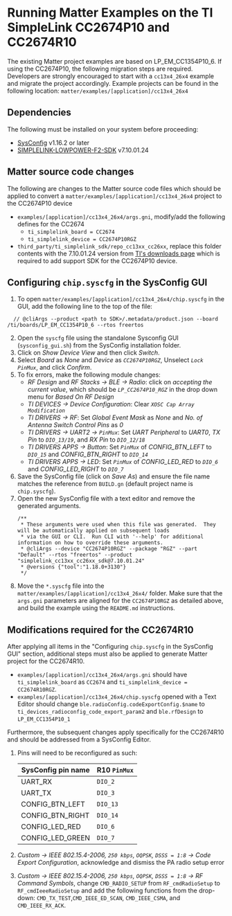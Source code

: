 # Running Matter Examples on the TI SimpleLink CC2674P10 and CC2674R10

The existing Matter project examples are based on LP_EM_CC1354P10_6. If using
the CC2674P10, the following migration steps are required. Developers are
strongly encouraged to start with a `cc13x4_26x4` example and migrate the
project accordingly. Example projects can be found in the following location:
`matter/examples/[application]/cc13x4_26x4`

## Dependencies

The following must be installed on your system before proceeding:

-   [SysConfig](https://www.ti.com/tool/SYSCONFIG) v1.16.2 or later
-   [SIMPLELINK-LOWPOWER-F2-SDK](https://www.ti.com/tool/SIMPLELINK-LOWPOWER-SDK)
    v7.10.01.24

## Matter source code changes

The following are changes to the Matter source code files which should be
applied to convert a `matter/examples/[application]/cc13x4_26x4` project to the
CC2674P10 device

-   `examples/[application]/cc13x4_26x4/args.gni`, modify/add the following
    defines for the CC2674
    -   `ti_simplelink_board = CC2674`
    -   `ti_simplelink_device = CC2674P10RGZ`
-   `third_party/ti_simplelink_sdk/repo_cc13xx_cc26xx`, replace this folder
    contents with the 7.10.01.24 version from
    [TI's downloads page](https://www.ti.com/tool/download/SIMPLELINK-LOWPOWER-F2-SDK/7.10.01.24)
    which is required to add support SDK for the CC2674P10 device.

## Configuring `chip.syscfg` in the SysConfig GUI

1. To open `matter/examples/[application]/cc13x4_26x4/chip.syscfg` in the GUI,
   add the following line to the top of the file:

```
  // @cliArgs --product <path to SDK>/.metadata/product.json --board /ti/boards/LP_EM_CC1354P10_6 --rtos freertos
```

2. Open the `syscfg` file using the standalone Sysconfig GUI
   (`sysconfig_gui.sh`) from the SysConfig installation folder.
3. Click on _Show Device View_ and then click _Switch_.
4. Select _Board_ as _None_ and _Device_ as _`CC2674P10RGZ`_, Unselect
   _`Lock PinMux`_, and click _Confirm_.
5. To fix errors, make the following module changes:
    - _RF Design_ and _RF Stacks -> BLE -> Radio_: click on _accepting the
      current value_, which should be _`LP_CC2674P10_RGZ`_ in the drop down menu
      for _Based On RF Design_
    - _TI DEVICES -> Device Configuration_: Clear
      _`XOSC Cap Array Modification`_
    - _TI DRIVERS -> RF_: Set _Global Event Mask_ as _None_ and _No. of Antenna
      Switch Control Pins_ as _0_
    - _TI DRIVERS -> UART2 -> `PinMux`_: Set _UART Peripheral_ to _UART0_, _TX
      Pin_ to _`DIO_13/19`_, and _RX Pin_ to _`DIO_12/18`_
    - _TI DRIVERS APPS -> Button_: Set _`PinMux`_ of _CONFIG_BTN_LEFT_ to
      _`DIO_15`_ and _CONFIG_BTN_RIGHT_ to _`DIO_14`_
    - _TI DRIVERS APPS -> LED_: Set _`PinMux`_ of _CONFIG_LED_RED_ to _`DIO_6`_
      and _CONFIG_LED_RIGHT_ to _`DIO_7`_
6. Save the SysConfig file (click on _Save As_) and ensure the file name matches
   the reference from `BUILD.gn` (default project name is `chip.syscfg`).
7. Open the new SysConfig file with a text editor and remove the generated
   arguments.
    ```
    /**
     * These arguments were used when this file was generated.  They will be automatically applied on subsequent loads
     * via the GUI or CLI.  Run CLI with '--help' for additional information on how to override these arguments.
     * @cliArgs --device "CC2674P10RGZ" --package "RGZ" --part "Default" --rtos "freertos" --product "simplelink_cc13xx_cc26xx_sdk@7.10.01.24"
     * @versions {"tool":"1.18.0+3130"}
     */
    ```
8. Move the `*.syscfg` file into the
   `matter/examples/[application]/cc13x4_26x4/` folder. Make sure that the
   `args.gni` parameters are aligned for the `CC2674P10RGZ` as detailed above,
   and build the example using the `README.md` instructions.

## Modifications required for the CC2674R10

After applying all items in the "Configuring `chip.syscfg` in the SysConfig GUI"
section, additional steps must also be applied to generate Matter project for
the CC2674R10.

-   `examples/[application]/cc13x4_26x4/args.gni` should have
    `ti_simplelink_board` as `CC2674` and `ti_simplelink_device = CC2674R10RGZ`.
-   `examples/[application]/cc13x4_26x4/chip.syscfg` opened with a Text Editor
    should change `ble.radioConfig.codeExportConfig.$name` to
    `ti_devices_radioconfig_code_export_param2` and `ble.rfDesign` to
    `LP_EM_CC1354P10_1`

Furthermore, the subsequent changes apply specifically for the CC2674R10 and
should be addressed from a SysConfig Editor.

1. Pins will need to be reconfigured as such:

    | SysConfig pin name | R10 `PinMux` |
    | ------------------ | ------------ |
    | UART_RX            | `DIO_2`      |
    | UART_TX            | `DIO_3`      |
    | CONFIG_BTN_LEFT    | `DIO_13`     |
    | CONFIG_BTN_RIGHT   | `DIO_14`     |
    | CONFIG_LED_RED     | `DIO_6`      |
    | CONFIG_LED_GREEN   | `DIO_7`      |

2. _Custom -> IEEE 802.15.4-2006, `250 kbps`, `OQPSK`, `DSSS = 1:8` -> Code
   Export Configuration_, acknowledge and dismiss the PA radio setup error
3. _Custom -> IEEE 802.15.4-2006, `250 kbps`, `OQPSK`, `DSSS = 1:8` -> RF
   Command Symbols_, change `CMD_RADIO_SETUP` from `RF_cmdRadioSetup` to
   `RF_cmdIeeeRadioSetup` and add the following functions from the drop-down:
   `CMD_TX_TEST`,`CMD_IEEE_ED_SCAN`, `CMD_IEEE_CSMA`, and `CMD_IEEE_RX_ACK`.
